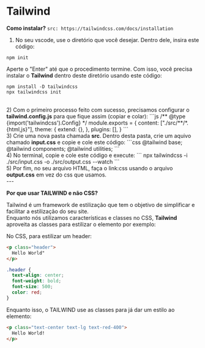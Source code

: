 # Tailwind </br>

**Como instalar?**
```src: https://tailwindcss.com/docs/installation```

1) No seu vscode, use o diretório que você desejar. Dentro dele, insira este código:
```
npm init
```
Aperte o "Enter" até que o procedimento termine. Com isso, você precisa instalar o <b>Tailwind</b> dentro deste diretório usando este código:
```
npm install -D tailwindcss
npx tailwindcss init
```
</br>
2) Com o primeiro processo feito com sucesso, precisamos configurar o <b>tailwind.config.js</b> para que fique assim (copiar e colar):
```js
/** @type {import('tailwindcss').Config} */
module.exports = {
  content: ["./src/**/*.{html,js}"],
  theme: {
    extend: {},
  },
  plugins: [],
}
```
</br>
3) Crie uma nova pasta chamada <b>src</b>. Dentro desta pasta, crie um aquivo chamado <b>input.css</b> e copie e cole este código:
```css
@tailwind base;
@tailwind components;
@tailwind utilities;
```
</br>
4) No terminal, copie e cole este código e execute:
```
npx tailwindcss -i ./src/input.css -o ./src/output.css --watch
```
</br>
5) Por fim, no seu arquivo HTML, faça o link:css usando o arquivo <b>output.css</b> em vez do css que usamos.
</br>
---

**Por que usar TAILWIND e não CSS?**

Tailwind é um framework de estilização que tem o objetivo de simplificar e facilitar a estilização do seu site. </br>
Enquanto nós utilizamos características e classes no CSS, <b>Tailwind</b> aproveita as classes para estilizar o elemento por exemplo:

No CSS, para estilizar um header:
```html
<p class="header">
  Hello World"
</p>
```

```css
.header {
  text-align: center;
  font-weight: bold;
  font-size: 500;
  color: red;
}
```

Enquanto isso, o TAILWIND use as classes para já dar um estilo ao elemento:
```html
<p class="text-center text-lg text-red-400">
  Hello World!
</p>
```
